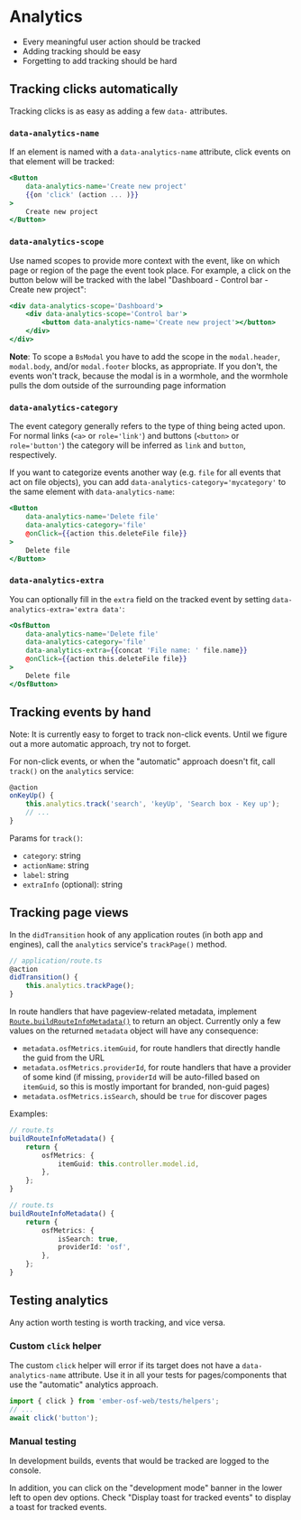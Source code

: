 # Analytics
- Every meaningful user action should be tracked
- Adding tracking should be easy
- Forgetting to add tracking should be hard

## Tracking clicks automatically
Tracking clicks is as easy as adding a few `data-` attributes.

### `data-analytics-name`
If an element is named with a `data-analytics-name` attribute, click events on that element will be tracked:
```hbs
<Button
    data-analytics-name='Create new project'
    {{on 'click' (action ... )}}
>
    Create new project
</Button>
```

### `data-analytics-scope`
Use named scopes to provide more context with the event, like on which page or region of the page the event took place.
For example, a click on the button below will be tracked with the label "Dashboard - Control bar - Create new project":
```hbs
<div data-analytics-scope='Dashboard'>
    <div data-analytics-scope='Control bar'>
        <button data-analytics-name='Create new project'></button>
    </div>
</div>
```

**Note**: To scope a `BsModal` you have to add the scope in the `modal.header`, `modal.body`, and/or `modal.footer` blocks,
as appropriate. If you don't, the events won't track, because the modal is in a wormhole, and the wormhole pulls the dom
outside of the surrounding page information

### `data-analytics-category`
The event category generally refers to the type of thing being acted upon. For normal links (`<a>` or `role='link'`)
and buttons (`<button>` or `role='button'`) the category will be inferred as `link` and `button`, respectively.

If you want to categorize events another way (e.g. `file` for all events that act on file objects), you can add
`data-analytics-category='mycategory'` to the same element with `data-analytics-name`:
```hbs
<Button
    data-analytics-name='Delete file'
    data-analytics-category='file'
    @onClick={{action this.deleteFile file}}
>
    Delete file
</Button>
```

### `data-analytics-extra`
You can optionally fill in the `extra` field on the tracked event by setting `data-analytics-extra='extra data'`:
```hbs
<OsfButton
    data-analytics-name='Delete file'
    data-analytics-category='file'
    data-analytics-extra={{concat 'File name: ' file.name}}
    @onClick={{action this.deleteFile file}}
>
    Delete file
</OsfButton>
```

## Tracking events by hand
<aside>
    Note: It is currently easy to forget to track non-click events.
    Until we figure out a more automatic approach, try not to forget.
</aside>

For non-click events, or when the "automatic" approach doesn't fit, call `track()` on the `analytics` service:

```ts
@action
onKeyUp() {
    this.analytics.track('search', 'keyUp', 'Search box - Key up');
    // ...
}
```

Params for `track()`:
- `category`: string
- `actionName`: string
- `label`: string
- `extraInfo` (optional): string

## Tracking page views
In the `didTransition` hook of any application routes (in both app and engines),
call the `analytics` service's `trackPage()` method.
```ts
// application/route.ts
@action
didTransition() {
    this.analytics.trackPage();
}
```

In route handlers that have pageview-related metadata, implement
[`Route.buildRouteInfoMetadata()`](https://api.emberjs.com/ember/3.26/classes/Route/methods/buildRouteInfoMetadata?anchor=buildRouteInfoMetadata)
to return an object. Currently only a few values on the returned
`metadata` object will have any consequence:
- `metadata.osfMetrics.itemGuid`, for route handlers that directly
  handle the guid from the URL
- `metadata.osfMetrics.providerId`, for route handlers that have a
  provider of some kind (if missing, `providerId` will be auto-filled
  based on `itemGuid`, so this is mostly important for branded, non-guid
  pages)
- `metadata.osfMetrics.isSearch`, should be `true` for discover pages

Examples:
```ts
// route.ts
buildRouteInfoMetadata() {
    return {
        osfMetrics: {
            itemGuid: this.controller.model.id,
        },
    };
}
```
```ts
// route.ts
buildRouteInfoMetadata() {
    return {
        osfMetrics: {
            isSearch: true,
            providerId: 'osf',
        },
    };
}
```

## Testing analytics
Any action worth testing is worth tracking, and vice versa.

### Custom `click` helper
The custom `click` helper will error if its target does not have a `data-analytics-name` attribute.
Use it in all your tests for pages/components that use the "automatic" analytics approach.

```ts
import { click } from 'ember-osf-web/tests/helpers';
// ...
await click('button');
```

### Manual testing
In development builds, events that would be tracked are logged to the console.

In addition, you can click on the "development mode" banner in the lower left to open dev options.
Check "Display toast for tracked events" to display a toast for tracked events.
